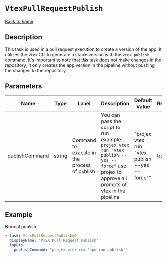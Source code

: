 # `VtexPullRequestPublish`

[Back to home](../../../../README.md)

## Description

This task is used in a pull request execution to create a version of the app. It utilizes the `vtex` CLI to generate a stable version with the `vtex publish` command. It's important to note that this task does not make changes in the repository; it only creates the app version in the pipeline without pushing the changes to the repository.

## Parameters

| Name           | Type   | Label                                        | Description                                                                                                                                      | Default Value                                    | Required |
| -------------- | ------ | -------------------------------------------- | ------------------------------------------------------------------------------------------------------------------------------------------------ | ------------------------------------------------ | -------- |
| publishCommand | string | Command to execute in the process of publish | You can pass the script to run example: `projex vtex run "vtex publish --yes --force"` use projex to approve all prompts of vtex in the pipeline | "projex vtex run \"vtex publish --yes --force\"" | true     |

## Example

Normal publish:

```yaml
- task: VtexPullRequestPublish@0
  displayName: 'VTEX Pull Request Publish'
  inputs:
    publishCommand: "projex vtex run 'npm run publish'"
```
